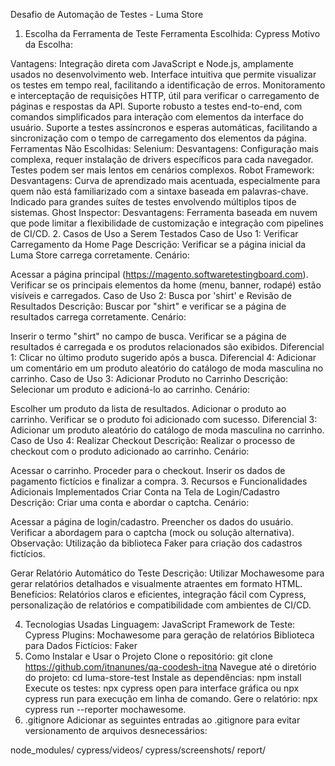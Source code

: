 Desafio de Automação de Testes - Luma Store


1. Escolha da Ferramenta de Teste
Ferramenta Escolhida: Cypress
Motivo da Escolha:

Vantagens:
Integração direta com JavaScript e Node.js, amplamente usados no desenvolvimento web.
Interface intuitiva que permite visualizar os testes em tempo real, facilitando a identificação de erros.
Monitoramento e interceptação de requisições HTTP, útil para verificar o carregamento de páginas e respostas da API.
Suporte robusto a testes end-to-end, com comandos simplificados para interação com elementos da interface do usuário.
Suporte a testes assíncronos e esperas automáticas, facilitando a sincronização com o tempo de carregamento dos elementos da página.
Ferramentas Não Escolhidas:
Selenium:
Desvantagens: Configuração mais complexa, requer instalação de drivers específicos para cada navegador. Testes podem ser mais lentos em cenários complexos.
Robot Framework:
Desvantagens: Curva de aprendizado mais acentuada, especialmente para quem não está familiarizado com a sintaxe baseada em palavras-chave. Indicado para grandes suítes de testes envolvendo múltiplos tipos de sistemas.
Ghost Inspector:
Desvantagens: Ferramenta baseada em nuvem que pode limitar a flexibilidade de customização e integração com pipelines de CI/CD.
2. Casos de Uso a Serem Testados
Caso de Uso 1: Verificar Carregamento da Home Page
Descrição: Verificar se a página inicial da Luma Store carrega corretamente.
Cenário:

Acessar a página principal (https://magento.softwaretestingboard.com).
Verificar se os principais elementos da home (menu, banner, rodapé) estão visíveis e carregados.
Caso de Uso 2: Busca por 'shirt' e Revisão de Resultados
Descrição: Buscar por "shirt" e verificar se a página de resultados carrega corretamente.
Cenário:

Inserir o termo "shirt" no campo de busca.
Verificar se a página de resultados é carregada e os produtos relacionados são exibidos.
Diferencial 1: Clicar no último produto sugerido após a busca.
Diferencial 4: Adicionar um comentário em um produto aleatório do catálogo de moda masculina no carrinho.
Caso de Uso 3: Adicionar Produto no Carrinho
Descrição: Selecionar um produto e adicioná-lo ao carrinho.
Cenário:

Escolher um produto da lista de resultados.
Adicionar o produto ao carrinho.
Verificar se o produto foi adicionado com sucesso.
Diferencial 3: Adicionar um produto aleatório do catálogo de moda masculina no carrinho.
Caso de Uso 4: Realizar Checkout
Descrição: Realizar o processo de checkout com o produto adicionado ao carrinho.
Cenário:

Acessar o carrinho.
Proceder para o checkout.
Inserir os dados de pagamento fictícios e finalizar a compra.
3. Recursos e Funcionalidades Adicionais Implementados
Criar Conta na Tela de Login/Cadastro
Descrição: Criar uma conta e abordar o captcha.
Cenário:

Acessar a página de login/cadastro.
Preencher os dados do usuário.
Verificar a abordagem para o captcha (mock ou solução alternativa).
Observação: Utilização da biblioteca Faker para criação dos cadastros fictícios.

Gerar Relatório Automático do Teste
Descrição: Utilizar Mochawesome para gerar relatórios detalhados e visualmente atraentes em formato HTML.
Benefícios: Relatórios claros e eficientes, integração fácil com Cypress, personalização de relatórios e compatibilidade com ambientes de CI/CD.

4. Tecnologias Usadas
Linguagem: JavaScript
Framework de Teste: Cypress
Plugins: Mochawesome para geração de relatórios
Biblioteca para Dados Fictícios: Faker
5. Como Instalar e Usar o Projeto
Clone o repositório: git clone https://github.com/itnanunes/qa-coodesh-itna
Navegue até o diretório do projeto: cd luma-store-test
Instale as dependências: npm install
Execute os testes: npx cypress open para interface gráfica ou npx cypress run para execução em linha de comando.
Gere o relatório: npx cypress run --reporter mochawesome.
6. .gitignore
Adicionar as seguintes entradas ao .gitignore para evitar versionamento de arquivos desnecessários:

node_modules/
cypress/videos/
cypress/screenshots/
report/